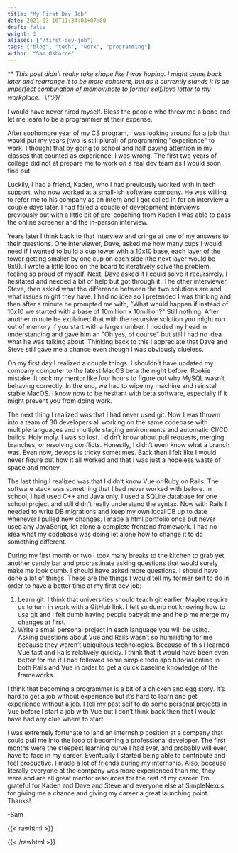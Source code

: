 ```yaml
---
title: "My First Dev Job"
date: 2021-03-10T11:34:03+07:00
draft: false
weight: 1
aliases: ["/first-dev-job"]
tags: ["blog", "tech", "work", "programming"]
author: "Sam Osborne"
---
```


** *This post didn’t really take shape like I was hoping. I might come back later and rearrange it to be more coherent, but as it currently stands it is an imperfect combination of memoir/note to former self/love letter to my workplace.* ¯\\_(ツ)_/¯

I would have never hired myself. Bless the people who threw me a bone and let me learn to be a programmer at their expense.

After sophomore year of my CS program, I was looking around for a job that would put my years (two is still plural) of programming "experience" to work. I thought that by going to school and half paying attention in my classes that counted as experience. I was wrong. The first two years of college did not at prepare me to work on a real dev team as I would soon find out. 

Luckily, I had a friend, Kaden, who I had previously worked with in tech support, who now worked at a small-ish software company. He was willing to refer me to his company as an intern and I got called in for an interview a couple days later. I had failed a couple of development interviews previously but with a little bit of pre-coaching from Kaden I was able to pass the online screener and the in-person interview. 

Years later I think back to that interview and cringe at one of my answers to their questions. One interviewer, Dave, asked me how many cups I would need if I wanted to build a cup tower with a 10x10 base, each layer of the tower getting smaller by one cup on each side (the next layer would be 9x9). I wrote a little loop on the board to iteratively solve the problem, feeling so proud of myself. Next, Dave asked if I could solve it recursively. I hesitated and needed a bit of help but got through it. The other interviewer, Steve, then asked what the difference between the two solutions are and what issues might they have. I had no idea so I pretended I was thinking and then after a minute he prompted me with, "What would happen if instead of 10x10 we started with a base of 10million x 10million?" Still nothing. After another minute he explained that with the recursive solution you might run out of memory if you start with a large number. I nodded my head in understanding and gave him an "Oh yes, of course" but still I had no idea what he was talking about. Thinking back to this I appreciate that Dave and Steve still gave me a chance even though I was obviously clueless.

On my first day I realized a couple things. I shouldn’t have updated my company computer to the latest MacOS beta the night before. Rookie mistake. It took my mentor like four hours to figure out why MySQL wasn’t behaving correctly. In the end, we had to wipe my machine and reinstall stable MacOS. I know now to be hesitant with beta software, especially if it might prevent you from doing work. 

The next thing I realized was that I had never used git. Now I was thrown into a team of 30 developers all working on the same codebase with multiple languages and multiple staging environments and automatic CI/CD builds. Holy moly. I was so lost. I didn’t know about pull requests, merging branches, or resolving conflicts. Honestly, I didn’t even know what a branch was. Even now, devops is tricky sometimes. Back then I felt like I would never figure out how it all worked and that I was just a hopeless waste of space and money. 

The last thing I realized was that I didn’t know Vue or Ruby on Rails. The software stack was something that I had never worked with before. In school, I had used C++ and Java only. I used a SQLite database for one school project and still didn’t really understand the syntax. Now with Rails I needed to write DB migrations and keep my own local DB up to date whenever I pulled new changes. I made a html portfolio once but never used any JavaScript, let alone a complete frontend framework. I had no idea what my codebase was doing let alone how to change it to do something different.

During my first month or two I took many breaks to the kitchen to grab yet another candy bar and procrastinate asking questions that would surely make me look dumb. I should have asked more questions. I should have done a lot of things. These are the things I would tell my former self to do in order to have a better time at my first dev job:

1.	Learn git. I think that universities should teach git earlier. Maybe require us to turn in work with a GitHub link. I felt so dumb not knowing how to use git and I felt dumb having people babysit me and help me merge my changes at first. 
2.	Write a small personal project in each language you will be using. Asking questions about Vue and Rails wasn’t so humiliating for me because they weren’t ubiquitous technologies. Because of this I learned Vue fast and Rails relatively quickly. I think that it would have been even better for me if I had followed some simple todo app tutorial online in both Rails and Vue in order to get a quick baseline knowledge of the frameworks.

I think that becoming a programmer is a bit of a chicken and egg story. It’s hard to get a job without experience but it’s hard to learn and get experience without a job. I tell my past self to do some personal projects in Vue before I start a job with Vue but I don’t think back then that I would have had any clue where to start. 

I was extremely fortunate to land an internship position at a company that could pull me into the loop of becoming a professional developer. The first months were the steepest learning curve I had ever, and probably will ever, have to face in my career. Eventually I started being able to contribute and feel productive. I made a lot of friends during my internship. Also, because literally everyone at the company was more experienced than me, they were and are all great mentor resources for the rest of my career. I’m grateful for Kaden and Dave and Steve and everyone else at SimpleNexus for giving me a chance and giving my career a great launching point. Thanks!

-Sam  

{{< rawhtml >}} <div class="sender-form-field" data-sender-form-id="kmn016jtbk8dvdlywpd"></div> {{< /rawhtml >}}
